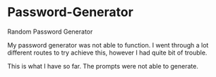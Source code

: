 # Password-Generator
Random Password Generator 

My password generator was not able to function. I went through a lot different routes to try achieve this, however I had quite bit of trouble. 

This is what I have so far. The prompts were not able to generate. 